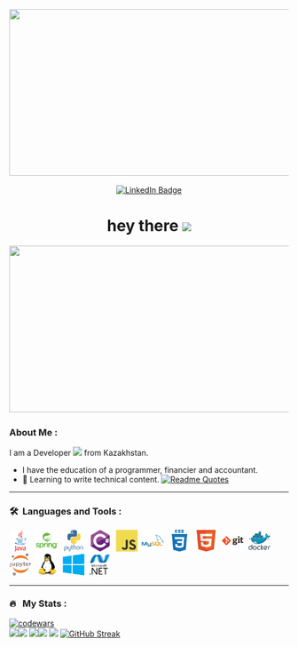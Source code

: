 
<div align="center">
  <img src="https://media.giphy.com/media/dWesBcTLavkZuG35MI/giphy.gif" width="600" height="300"/>
</div>

<p align="center">
<a href="https://www.linkedin.com/in/dinmukhamed-mukashev-bba7a023b/"><img src="https://img.shields.io/badge/LinkedIn-blue?style=for-the-badge&logo=linkedin&logoColor=white" alt="LinkedIn Badge"></a>
</p>
<p align="center">
<h1 align="center">hey there <img src="https://media.giphy.com/media/hvRJCLFzcasrR4ia7z/giphy.gif" width="40"></h1>
<p align="center"><img src="https://i.gifer.com/fxVE.gif" width="600" height="300"  /></p>

### About Me :
I am a Developer <img src="https://media.giphy.com/media/WUlplcMpOCEmTGBtBW/giphy.gif" width="30"> from Kazakhstan.
- I have the education of a programmer, financier and accountant. 
- 🌱 Learning to write technical content.
[![Readme Quotes](https://quotes-github-readme.vercel.app/api?type=horizontal&theme=dark)](https://github.com/piyushsuthar/github-readme-quotes)
---
### 🛠 &nbsp;Languages and Tools :
<p>
<img src="https://github.com/devicons/devicon/blob/master/icons/java/java-original-wordmark.svg" title="Java" alt="Java" width="40" height="40"/>&nbsp;
<img src="https://github.com/devicons/devicon/blob/master/icons/spring/spring-original-wordmark.svg" title="Spring" alt="Spring" width="40" height="40"/>&nbsp;
<img src="https://github.com/devicons/devicon/blob/master/icons/python/python-original-wordmark.svg" title="Python"  alt="Python" width="40" height="40"/>&nbsp;
<img src="https://github.com/devicons/devicon/blob/master/icons/csharp/csharp-original.svg" title="C#"  alt="C#" width="40" height="40"/>&nbsp;
<img src="https://github.com/devicons/devicon/blob/master/icons/javascript/javascript-original.svg" title="JavaScript" alt="JavaScript" width="40" height="40"/>&nbsp;
<img src="https://github.com/devicons/devicon/blob/master/icons/mysql/mysql-original-wordmark.svg" title="MySQL"  alt="MySQL" width="40" height="40"/>&nbsp;
<img src="https://github.com/devicons/devicon/blob/master/icons/css3/css3-plain-wordmark.svg"  title="CSS3" alt="CSS" width="40" height="40"/>&nbsp;
<img src="https://github.com/devicons/devicon/blob/master/icons/html5/html5-original.svg" title="HTML5" alt="HTML" width="40" height="40"/>&nbsp;
<img src="https://github.com/devicons/devicon/blob/master/icons/git/git-original-wordmark.svg" title="Git"  alt="Git" width="40" height="40"/>&nbsp;
<img src="https://github.com/devicons/devicon/blob/master/icons/docker/docker-original-wordmark.svg" title="Docker"  alt="Docker" width="40" height="40"/>&nbsp;
<img src="https://github.com/devicons/devicon/blob/master/icons/jupyter/jupyter-original-wordmark.svg" title="Jupyter"  alt="Jupyter" width="40" height="40"/>&nbsp;
<img src="https://github.com/devicons/devicon/blob/master/icons/linux/linux-original.svg" title="Linux"  alt="Linux" width="40" height="40"/>&nbsp;
<img src="https://github.com/devicons/devicon/blob/master/icons/windows8/windows8-original.svg" title="Windows"  alt="Windows" width="40" height="40"/>&nbsp;
<img src="https://github.com/devicons/devicon/blob/master/icons/dot-net/dot-net-original-wordmark.svg" title=".net"  alt=".net" width="40" height="40"/>&nbsp;
</p>

---

### 🔥 &nbsp; My Stats :

[![codewars](https://www.codewars.com/users/77Dimash77/badges/large)](https://www.codewars.com/users/77Dimash77)   
![](http://github-profile-summary-cards.vercel.app/api/cards/repos-per-language?username=77Dimash77&theme=dark&background=000000)![](http://github-profile-summary-cards.vercel.app/api/cards/most-commit-language?username=77Dimash77&theme=dark&background=000000)
![](http://github-profile-summary-cards.vercel.app/api/cards/stats?username=77Dimash77&theme=dark&background=000000)![](http://github-profile-summary-cards.vercel.app/api/cards/productive-time?username=77Dimash77&theme=dark&background=000000)
![](http://github-profile-summary-cards.vercel.app/api/cards/profile-details?username=77Dimash77&theme=dark&background=000000)
[![GitHub Streak](http://github-readme-streak-stats.herokuapp.com?user=77Dimash77&theme=dark&background=000000)](https://git.io/streak-stats)





<!-- [![KnlnKS's LeetCode stats](https://leetcode-stats-six.vercel.app/api?username=77Dimash77&theme=dark)](https://github.com/77Dimash77/leetcode-stats)



---

<!-- BLOG-POST-LIST:START -->
<!-- BLOG-POST-LIST:END -->

